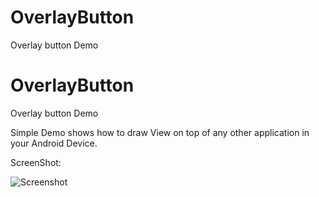 # OverlayButton
Overlay button Demo
# OverlayButton
Overlay button Demo

Simple Demo shows how to draw View on top of any other application in your Android Device.

ScreenShot:


![Screenshot](https://cloud.githubusercontent.com/assets/6691908/21393349/aac5efa8-c79c-11e6-9e08-d879f9b96d06.jpg)
